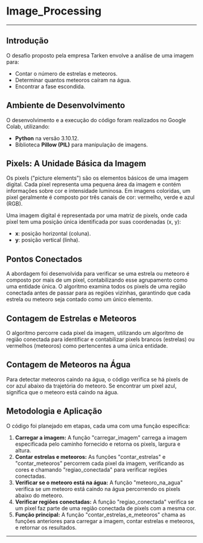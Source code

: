 # Image_Processing

---

## Introdução

O desafio proposto pela empresa Tarken envolve a análise de uma imagem para:
- Contar o número de estrelas e meteoros.
- Determinar quantos meteoros caíram na água.
- Encontrar a fase escondida.


## Ambiente de Desenvolvimento

O desenvolvimento e a execução do código foram realizados no Google Colab, utilizando:
- **Python** na versão 3.10.12.
- Biblioteca **Pillow (PIL)** para manipulação de imagens.

## Pixels: A Unidade Básica da Imagem

Os pixels ("picture elements") são os elementos básicos de uma imagem digital. Cada pixel representa uma pequena área da imagem e contém informações sobre cor e intensidade luminosa. Em imagens coloridas, um pixel geralmente é composto por três canais de cor: vermelho, verde e azul (RGB). 

Uma imagem digital é representada por uma matriz de pixels, onde cada pixel tem uma posição única identificada por suas coordenadas (x, y):
- **x**: posição horizontal (coluna).
- **y**: posição vertical (linha).

## Pontos Conectados

A abordagem foi desenvolvida para verificar se uma estrela ou meteoro é composto por mais de um pixel, contabilizando esse agrupamento como uma entidade única. O algoritmo examina todos os pixels de uma região conectada antes de passar para as regiões vizinhas, garantindo que cada estrela ou meteoro seja contado como um único elemento.

## Contagem de Estrelas e Meteoros

O algoritmo percorre cada pixel da imagem, utilizando um algoritmo de região conectada para identificar e contabilizar pixels brancos (estrelas) ou vermelhos (meteoros) como pertencentes a uma única entidade.

## Contagem de Meteoros na Água

Para detectar meteoros caindo na água, o código verifica se há pixels de cor azul abaixo da trajetória do meteoro. Se encontrar um pixel azul, significa que o meteoro está caindo na água.

## Metodologia e Aplicação

O código foi planejado em etapas, cada uma com uma função específica:

1. **Carregar a imagem:** A função "carregar_imagem" carrega a imagem especificada pelo caminho fornecido e retorna os pixels, largura e altura.
2. **Contar estrelas e meteoros:** As funções "contar_estrelas" e "contar_meteoros" percorrem cada pixel da imagem, verificando as cores e chamando "regiao_conectada" para verificar regiões conectadas.
3. **Verificar se o meteoro está na água:** A função "meteoro_na_agua" verifica se um meteoro está caindo na água percorrendo os pixels abaixo do meteoro.
4. **Verificar regiões conectadas:** A função "regiao_conectada" verifica se um pixel faz parte de uma região conectada de pixels com a mesma cor.
5. **Função principal:** A função "contar_estrelas_e_meteoros" chama as funções anteriores para carregar a imagem, contar estrelas e meteoros, e retornar os resultados.

---
